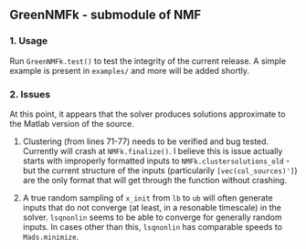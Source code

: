 ## GreenNMFk - submodule of NMF ##

### 1. Usage ###
Run `GreenNMFk.test()` to test the integrity of the current release.
A simple example is present in `examples/` and more will be added shortly.

### 2. Issues ###
At this point, it appears that the solver produces solutions approximate to the Matlab version of the source.

1. Clustering (from lines 71-77) needs to be verified and bug tested. Currently will crash at `NMFk.finalize()`.  I believe this is issue actually starts with improperly formatted inputs to `NMFk.clustersolutions_old` - but the current structure of the inputs (particularily `[vec(col_sources)']`)  are the only format that will get through the function without crashing.

2. A true random sampling of `x_init` from `lb` to `ub` will often generate inputs that do not converge (at least, in a resonable timescale) in the solver. `lsqnonlin`  seems to be able to converge for generally random inputs. In cases other than this, `lsqnonlin`  has comparable speeds to `Mads.minimize`.
